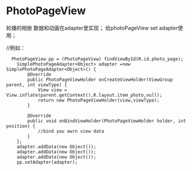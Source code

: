 # PhotoPageView
轮播的相册
数据和动画在adapter里实现；
给photoPageView set adapter使用；

//例如：

      PhotoPageView pp = (PhotoPageView) findViewById(R.id.photo_page);
        SimplePhotoPageAdapter<Object> adapter =new SimplePhotoPageAdapter<Object>() {
            @Override
            public PhotoPageViewHolder onCreateViewHolder(ViewGroup parent, int viewType) {
                View view = View.inflate(parent.getContext(),R.layout.item_photo,null);
                return new PhotoPageViewHolder(view,viewType);
            }

            @Override
            public void onBindViewHolder(PhotoPageViewHolder holder, int position) {
                //bind you owrn view data
            }
        };
        adapter.addData(new Object());
        adapter.addData(new Object());
        adapter.addData(new Object());
        pp.setAdapter(adapter);
